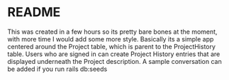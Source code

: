 # README

This was created in a few hours so its pretty bare bones at the moment, with more time I would add some more style.
Basically its a simple app centered around the Project table, which is parent to the ProjectHistory table.
Users who are signed in can create Project History entries that are displayed underneath the Project description.
A sample conversation can be added if you run rails db:seeds
